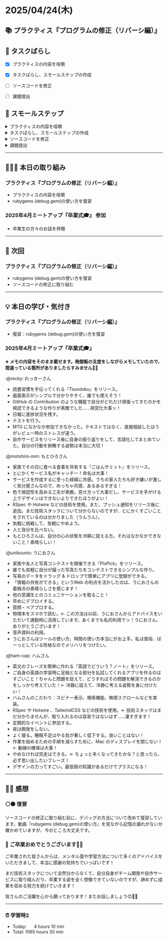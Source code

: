 # 2025/04/24(木)
## 📚 プラクティス『プログラムの修正（リバーシ編）』


## 🧩 タスクばらし
- [x] プラクティスの内容を咀嚼
- [x] タスクばらし、スモールステップの作成
- [ ] ソースコードを修正
- [ ] 課題提出


## 🐾 スモールステップ
<details><summary>プラクティスの内容を咀嚼</summary>

- [ ] プラクティスの内容を咀嚼
</details>

<details><summary>タスクばらし、スモールステップの作成</summary>

- [ ] タスクばらし、スモールステップの作成
</details>

<details><summary>ソースコードを修正</summary>

- [ ] ソースコードを修正
</details>

<details><summary>課題提出</summary>

- [ ] 修正したソースコードを Pull Request としてアップ
- [ ] Pull Request としてアップした URL とテストコードの実行結果を提出
</details>


---


## 🧑🏻‍💻 本日の取り組み
### プラクティス『プログラムの修正（リバーシ編）』
- プラクティスの内容を咀嚼
- rubygems (debug.gem)の使い方を復習

### 2025年4月ミートアップ『卒業式🎓』 参加
- 卒業生の方々のお話を拝聴


---


## 🎯 次回
### プラクティス『プログラムの修正（リバーシ編）』
- rubygems (debug.gem)の使い方を復習
- ソースコードの修正に取り組む
    

---


## 💡 本日の学び・気付き
### プラクティス『プログラムの修正（リバーシ編）』
- 復習：rubygems (debug.gem)の使い方を復習

### 2025年4月ミートアップ『卒業式🎓』 
**※ メモの内容をそのまま載せます。晩御飯の支度をしながらメモしていたので、間違っている箇所がありましたらすみません🙏🏻**

:@recky: れっきーさん
- 読書習慣を手伝ってくれる『Tsundoku』をリリース。
- 画面表示がシンプルで分かりやすく、誰でも使えそう！
- GitHub の Contribution のような機能で自分がどれだけ頑張ってきたのかを視認できるような作りが素敵でした......視覚化大事ッ！
- 日報に進捗状況を残す。
- テストを行う。
- MTG になかなか参加できなかった。テキストではなく、直接相談したほうがレビュー時のストレスが違う。
- 自作サービスをリリース後に自身の振り返りをして、言語化してまとめていた。自分の行動を俯瞰する姿勢は本当に大切！

:@motohiro-mm: もとひろさん
- 家族でその日に食べる食事を共有する『ごはんサミット』をリリース。
- とにかくサービス名がキャッチー！命名は大事！
- サービスを作成するに至った経緯に共感。うちの家人たちも好き嫌いが激しく気分屋さんなので、めっちゃ共感、あるあるすぎる！
- 色で視認性を高める工夫が素敵。見せ方って大事だし、サービスを手がける上でデザインはできないよりできたほうがよい！
- RSpec や Hotwire などの技術を使用。また、プッシュ通知をリリース後に追加。まだ技術スタックについて分からないのですが、とにかくすごいことをされているのは分かりました（うんうん）。
- 気軽に挑戦して、気軽にやめよう。
- 人と自分を比べない。
- もとひろさんは、自分の心の状態を冷静に捉える方。それはなかなかできないこと！素晴らしい！

:@unikounio: うにおさん
- 家族や友人と写真コンテストを開催できる『PixPick』をリリース。
- 誰でも気軽に自分が撮った写真たちをコンテストできるシンプルな作り。
- 写真のデータをドラッグ & ドロップで簡単にアプリに登録ができる。
- 「情報の共有ができる」というWeb の利点を活かしたのは、うにおさんの着眼点の素晴らしさを感じます！
- 他の受講生とのコミュニケーションを取ること！
- 早めにデプロイする。
- 質問・ペアプロする。
- 物理本をスマホで読む。← この方法は以前、うにおさんからアドバイスをいただいて通勤時に活用しています。あくまでも私的利用でッ！うにおさん、ありがとうございます！
- 音声資料の利用。
- うにおさんはツールの使い方、時間の使い方本当にがお上手。私は普段、ぼーっとしている性格なのでメリハリをつけたい。


:@ham-cap: ハムさん
- 英文のフレーズを簡単に作れる『英語でどういう？ノート』をリリース。
- ご自身の英語の学習時に足枷となる部分を払拭してくれるアプリを作るのはすごいこと！ちゃんと問題を捉えて、どうすればその問題を解消できるのかをしっかり考えていた！← 冷静に捉えて、冷静に考える姿勢を身に付けたい！
- ハムさんのこだわり：スピナー表示、検索機能、無限スクロールなどを実装。
- RSpec や Hotwire 、TailwindCSS などの技術を使用。← 技術スタックはまだ分かりませんが、取り入れるのは容易ではないはず......凄すぎます！
- 定期的なイベントに参加する。
- 夜は開発をしない。
- よく寝る。睡眠不足はやる気が著しく低下する。良いことはない！
- 作業を始めるための手順を減らすために、Mac のディスプレイを閉じない！← 動線の確保は大事！
- やめなければ完走はできる。← ちょっと辛くなってきたかな？と思ったら、必ず思い出したいフレーズ！
- デザインの力ってすごい。最低限の知識があるだけでプラスになる！


---


## ✍🏻 感想
### ⚪️⚫️ 復習
ソースコードの修正に取り組む前に、デバッグの方法について改めて復習しています。動画『rubygems (debug.gem)の使い方』を見ながら記憶の漏れがないか確かめていますが、今のところ大丈夫です。

### 🌸 ご卒業おめでとうございます🥳✨
ご卒業された皆さんからは、メンタル面や学習方法について多くのアドバイスをいただきまして、本当に感謝の気持ちでいっぱいです！

まだ技術スタックについて全然分からなくて、自分自身がチーム開発や自作サービスに取り組んだり、卒業する姿を全く想像できていないのですが、諦めずに成果を収める努力を続けていきます！

皆さんのご活躍を心から願っております！またお話しましょう😊👋🏻


---


### ⏰ 学習時2
- Today:&nbsp;&nbsp;&nbsp;&nbsp;&nbsp; 4 hours 10 min
- Total: 1065 hours 30 min
